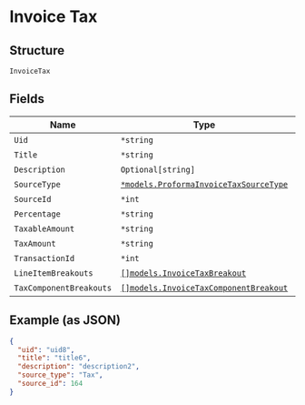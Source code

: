 
# Invoice Tax

## Structure

`InvoiceTax`

## Fields

| Name | Type | Tags | Description |
|  --- | --- | --- | --- |
| `Uid` | `*string` | Optional | - |
| `Title` | `*string` | Optional | - |
| `Description` | `Optional[string]` | Optional | - |
| `SourceType` | [`*models.ProformaInvoiceTaxSourceType`](../../doc/models/proforma-invoice-tax-source-type.md) | Optional | - |
| `SourceId` | `*int` | Optional | - |
| `Percentage` | `*string` | Optional | - |
| `TaxableAmount` | `*string` | Optional | - |
| `TaxAmount` | `*string` | Optional | - |
| `TransactionId` | `*int` | Optional | - |
| `LineItemBreakouts` | [`[]models.InvoiceTaxBreakout`](../../doc/models/invoice-tax-breakout.md) | Optional | - |
| `TaxComponentBreakouts` | [`[]models.InvoiceTaxComponentBreakout`](../../doc/models/invoice-tax-component-breakout.md) | Optional | - |

## Example (as JSON)

```json
{
  "uid": "uid8",
  "title": "title6",
  "description": "description2",
  "source_type": "Tax",
  "source_id": 164
}
```

